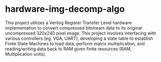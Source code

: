 # hardware-img-decomp-algo

This project utilizes a Verilog Register Transfer Level hardware implementation to convert compressed bitstream data to its original uncompressed 320x240 pixel image. This project involves interfacing with various controllers (eg. VGA, UART), developing a state table to establish Finite State Machines to load data, perform matrix multiplication, and reading/writing data back to RAM given finite resources (RAM, Multiplication units).

